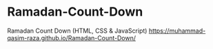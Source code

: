 # Ramadan-Count-Down
Ramadan Count Down (HTML, CSS &amp; JavaScript)
https://muhammad-qasim-raza.github.io/Ramadan-Count-Down/
